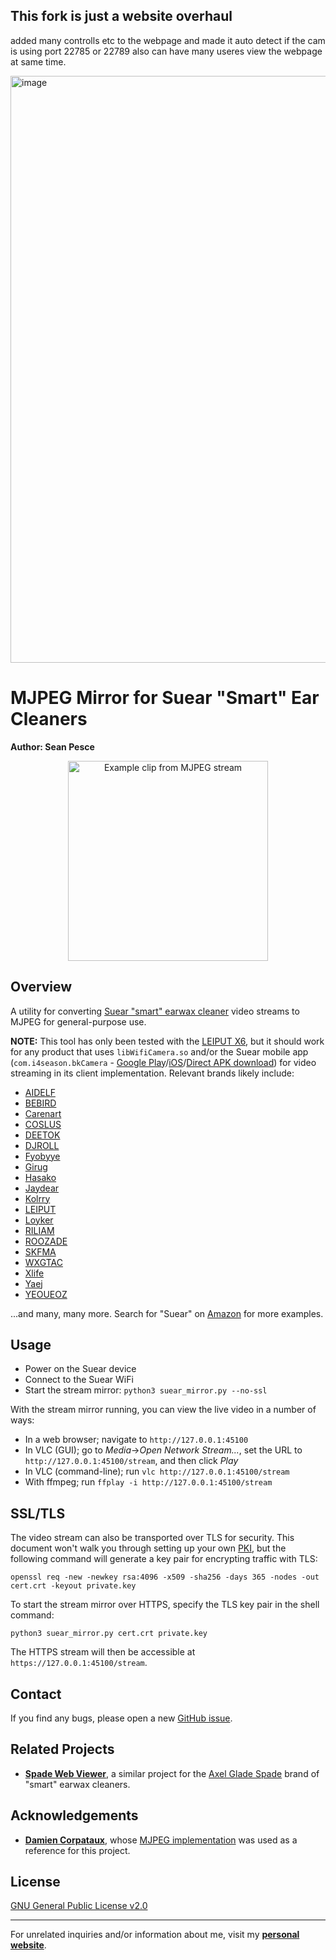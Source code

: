 ## This fork is just a website overhaul

added many controlls etc to the webpage and made it auto detect if the cam is using port 22785 or 22789 also can have many useres view the webpage at same time.

<img width="997" height="939" alt="image" src="https://github.com/user-attachments/assets/9e0815c1-0029-4908-90cb-9389e2b37552" />









# MJPEG Mirror for Suear "Smart" Ear Cleaners  
**Author: Sean Pesce**  

<p align="center">
<img align="center" title="Example clip from MJPEG stream" src="https://github.com/SeanPesce/Suear-Web-Viewer/blob/main/image/example.webp?raw=true" alt="Example clip from MJPEG stream" width="320px">
</p>  


## Overview  
A utility for converting [Suear "smart" earwax cleaner](https://play.google.com/store/apps/details?id=com.i4season.bkCamera) video streams to MJPEG for general-purpose use.  

**NOTE:** This tool has only been tested with the [LEIPUT X6](https://www.amazon.com/Ear-Wax-Removal-Remover-Android%EF%BC%88Black%EF%BC%89/dp/B09KZ8TS7L), but it should work for any product that uses `libWifiCamera.so` and/or the Suear mobile app (`com.i4season.bkCamera` - [Google Play](https://play.google.com/store/apps/details?id=com.i4season.bkCamera)/[iOS](https://apps.apple.com/us/app/suear/id1567383367)/[Direct APK download](https://web.archive.org/web/20230117012623/http://120.79.9.129/ypc/apk/Suear_V1.1.086.apk)) for video streaming in its client implementation. Relevant brands likely include:  

 * [AIDELF](https://www.amazon.com/Wireless-Endoscope-Otoscope-Waterproof-Compatible/dp/B09NLVNXQ8)
 * [BEBIRD](https://www.amazon.com/BEBIRD%C2%AE-Removal-Otoscope-Silicone-Compatible/dp/B08M9G18H3)
 * [Carenart](https://www.amazon.com/Removal-Wireless-Cleaning-Compatible-Android/dp/B09FLM4TD7)
 * [COSLUS](https://www.amazon.com/Ear-Wax-Removal-Tool-Camera/dp/B0BGP843CH)
 * [DEETOK](https://www.amazon.com/Removal-Cleaner-Camera-Otoscope-Android/dp/B0BKTMKZKJ)
 * [DJROLL](https://www.amazon.com/DJROLL-Removal-Endoscope-Wireless-Otoscope/dp/B09BC71914)
 * [Fyobyye](https://www.amazon.com/Removal-Cleaner-Camera-Otoscope-Android/dp/B0BLXM7QPT)
 * [Girug](https://www.amazon.com/Removal-Otoscope-Camera-Cleaner-Android/dp/B0BHT3KPMQ)
 * [Hasako](https://www.amazon.com/Removal-Cleaner-Camera-Candles-Android/dp/B0BKG9SNHJ)
 * [Jaydear](https://www.amazon.com/Removal-Earwax-Remover-Cleaner-Otoscope/dp/B0BBZKCZM3)
 * [Kolrry](https://www.amazon.com/Removal-Cleaner-Cleaning-Remover-Smartphones/dp/B0BDRZXH1X)
 * [LEIPUT](https://www.amazon.com/Ear-Wax-Removal-Remover-Android%EF%BC%88Black%EF%BC%89/dp/B09KZ8TS7L)
 * [Loyker](https://www.amazon.com/Removal-Cleaner-Cleaning-Otoscope-Android/dp/B0B9ZSKC99)
 * [RILIAM](https://www.amazon.com/Removal-Cleaner-Otoscope-Waterproof-Android/dp/B09NRGLGNX)
 * [ROOZADE](https://www.amazon.com/ROOZADE-Roozade-Earpick-Set-Black/dp/B0B63TYY79)
 * [SKFMA](https://www.amazon.com/earwax4ws423-Wireless-Otoscope-Endoscope-new34er4r3/dp/B09VBHG5C8)
 * [WXGTAC](https://www.amazon.com/Removal-Cleaner-Compatible-Android-Accessories/dp/B0BLBT3KP8)
 * [Xlife](https://www.amazon.com/Xlife-Removal-Remover-Blackhead-Cleaner/dp/B09QQ6X99W)
 * [Yaej](https://www.amazon.com/Cleaner-Removal-Cleaning-Otoscope-Android/dp/B09R4T1LZ3)
 * [YEOUEOZ](https://www.amazon.com/Removal-Camera-Cleaning-Compatible-Android/dp/B0B8CY2G43)


...and many, many more. Search for "Suear" on [Amazon](https://www.amazon.com/s?k=suear) for more examples.


## Usage  

 * Power on the Suear device  
 * Connect to the Suear WiFi  
 * Start the stream mirror: `python3 suear_mirror.py --no-ssl`  

With the stream mirror running, you can view the live video in a number of ways:  

 * In a web browser; navigate to `http://127.0.0.1:45100`  
 * In VLC (GUI); go to *Media*→*Open Network Stream...*, set the URL to `http://127.0.0.1:45100/stream`, and then click *Play*  
 * In VLC (command-line); run `vlc http://127.0.0.1:45100/stream`  
 * With ffmpeg; run `ffplay -i http://127.0.0.1:45100/stream`  


## SSL/TLS    

The video stream can also be transported over TLS for security. This document won't walk you through setting up your own [PKI](https://myhomelab.gr/linux/2019/12/13/local-ca-setup.html), but the following command will generate a key pair for encrypting traffic with TLS:  

```
openssl req -new -newkey rsa:4096 -x509 -sha256 -days 365 -nodes -out cert.crt -keyout private.key
```

To start the stream mirror over HTTPS, specify the TLS key pair in the shell command:  

```
python3 suear_mirror.py cert.crt private.key
```

The HTTPS stream will then be accessible at `https://127.0.0.1:45100/stream`.  


## Contact  
If you find any bugs, please open a new [GitHub issue](https://github.com/SeanPesce/Suear-Web-Viewer/issues/new).  


## Related Projects  
 * **[Spade Web Viewer](https://github.com/SeanPesce/Spade-Web-Viewer)**, a similar project for the [Axel Glade Spade](https://www.axelglade.com/collections/e) brand of "smart" earwax cleaners.  


## Acknowledgements  
 * **[Damien Corpataux](https://github.com/damiencorpataux)**, whose [MJPEG implementation](https://github.com/damiencorpataux/pymjpeg) was used as a reference for this project.   


## License  

[GNU General Public License v2.0](LICENSE)  


---------------------------------------------

For unrelated inquiries and/or information about me, visit my **[personal website](https://SeanPesce.github.io)**.  

